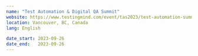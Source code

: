 ```yaml
---
name: "Test Automation & Digital QA Summit"
website: https://www.testingmind.com/event/tas2023/test-automation-summit-vancouver
location: Vancouver, BC, Canada
lang: English

date_start: 2023-09-26
date_end:   2023-09-26
---
```

